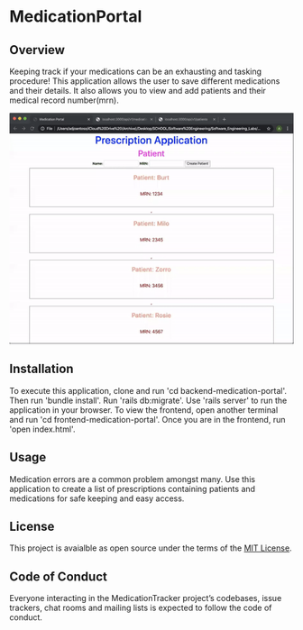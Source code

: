 # MedicationPortal

## Overview
Keeping track if your medications can be an exhausting and tasking procedure! This application allows the user to save different medications and their details. It also allows you to view and add patients and their medical record number(mrn).

![Demo Gif](https://github.com/AANtoso/medication-portal/blob/master/backend-medication-portal/JavaScript.gif?raw=true)

## Installation
To execute this application, clone and run 'cd backend-medication-portal'. Then run 'bundle install'. Run 'rails db:migrate'. Use 'rails server' to run the application in your browser. To view the frontend, open another terminal and run 'cd frontend-medication-portal'. Once you are in the frontend, run 'open index.html'.

## Usage
Medication errors are a common problem amongst many. Use this application to create a list of prescriptions containing patients and medications for safe keeping and easy access. 

## License
This project is avaialble as open source under the terms of the [MIT License](https://opensource.org/licenses/MIT).

## Code of Conduct
Everyone interacting in the MedicationTracker project’s codebases, issue trackers, chat rooms and mailing lists is expected to follow the code of conduct.
